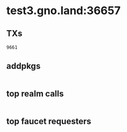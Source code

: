 # test3.gno.land:36657

## TXs
```
9661
```

## addpkgs
```
```

## top realm calls
```
```

## top faucet requesters
```
```

